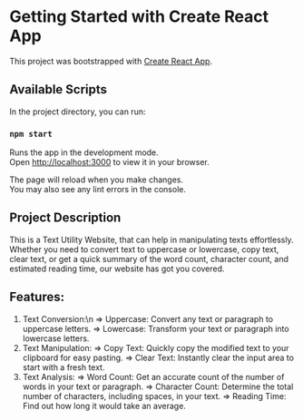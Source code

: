 # Getting Started with Create React App

This project was bootstrapped with [Create React App](https://github.com/facebook/create-react-app).

## Available Scripts

In the project directory, you can run:

### `npm start`

Runs the app in the development mode.\
Open [http://localhost:3000](http://localhost:3000) to view it in your browser.

The page will reload when you make changes.\
You may also see any lint errors in the console.

## Project Description

This is a Text Utility Website, that can help in manipulating texts effortlessly. Whether you need to convert text to uppercase or lowercase, copy text, clear text, or get a quick summary of the word count, character count, and estimated reading time, our website has got you covered.

## Features:

1. Text Conversion:\n
    => Uppercase: Convert any text or paragraph to uppercase letters.
    => Lowercase: Transform your text or paragraph into lowercase letters.
2. Text Manipulation:
    => Copy Text: Quickly copy the modified text to your clipboard for easy pasting.
    => Clear Text: Instantly clear the input area to start with a fresh text.
3. Text Analysis:
    => Word Count: Get an accurate count of the number of words in your text or paragraph.
    => Character Count: Determine the total number of characters, including spaces, in your text.
    => Reading Time: Find out how long it would take an average.
